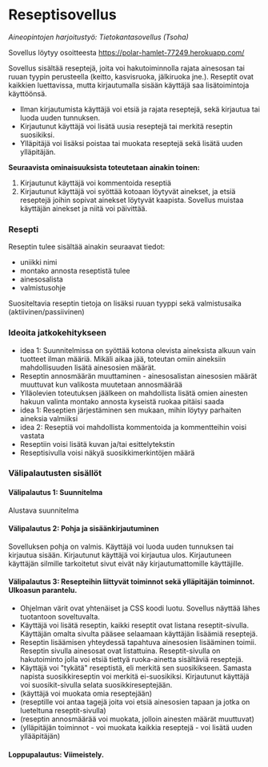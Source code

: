 # Reseptisovellus
*Aineopintojen harjoitustyö: Tietokantasovellus (Tsoha)*

Sovellus löytyy osoitteesta
https://polar-hamlet-77249.herokuapp.com/

Sovellus sisältää reseptejä, joita voi hakutoiminnolla rajata ainesosan tai ruuan tyypin perusteella (keitto, kasvisruoka, jälkiruoka jne.). Reseptit ovat kaikkien luettavissa, mutta kirjautumalla sisään käyttäjä saa lisätoimintoja käyttöönsä.

- Ilman kirjautumista käyttäjä voi etsiä ja rajata reseptejä, sekä kirjautua tai luoda uuden tunnuksen.
- Kirjautunut käyttäjä voi lisätä uusia reseptejä tai merkitä reseptin suosikiksi.
- Ylläpitäjä voi lisäksi poistaa tai muokata reseptejä sekä lisätä uuden ylläpitäjän.

**Seuraavista ominaisuuksista toteutetaan ainakin toinen:**
1. Kirjautunut käyttäjä voi kommentoida reseptiä
2. Kirjautunut käyttäjä voi syöttää kotoaan löytyvät ainekset, ja etsiä reseptejä joihin sopivat ainekset löytyvät kaapista. Sovellus muistaa käyttäjän ainekset ja niitä voi päivittää.


### Resepti
Reseptin tulee sisältää ainakin seuraavat tiedot: 
- uniikki nimi 
- montako annosta reseptistä tulee 
- ainesosalista 
- valmistusohje 

Suositeltavia reseptin tietoja on lisäksi ruuan tyyppi sekä valmistusaika (aktiivinen/passiivinen)

### Ideoita jatkokehitykseen
- idea 1: Suunnitelmissa on syöttää kotona olevista aineksista alkuun vain tuotteet ilman määriä. Mikäli aikaa jää, toteutan omiin aineksiin mahdollisuuden lisätä ainesosien määrät.
- Reseptin annosmäärän muuttaminen - ainesosalistan ainesosien määrät muuttuvat kun valikosta muutetaan annosmäärää
- Ylläolevien toteutuksen jäälkeen on mahdollista lisätä omien ainesten hakuun valinta montako annosta kyseistä ruokaa pitäisi saada
- idea 1: Reseptien järjestäminen sen mukaan, mihin löytyy parhaiten aineksia valmiiksi
- idea 2: Reseptiä voi mahdollista kommentoida ja kommentteihin voisi vastata
- Reseptiin voisi lisätä kuvan ja/tai esittelytekstin
- Reseptisivulla voisi näkyä suosikkimerkintöjen määrä

### Välipalautusten sisällöt
#### Välipalautus 1: Suunnitelma
Alustava suunnitelma

#### Välipalautus 2: Pohja ja sisäänkirjautuminen
Sovelluksen pohja on valmis. Käyttäjä voi luoda uuden tunnuksen tai kirjautua sisään. Kirjautunut käyttäjä voi kirjautua ulos. Kirjautuneen käyttäjän silmille tarkoitetut sivut eivät näy kirjautumattomille käyttäjille.

#### Välipalautus 3: Resepteihin liittyvät toiminnot sekä ylläpitäjän toiminnot. Ulkoasun parantelu.
- Ohjelman värit ovat yhtenäiset ja CSS koodi luotu. Sovellus näyttää lähes tuotantoon soveltuvalta.
- Käyttäjä voi lisätä reseptin, kaikki reseptit ovat listana reseptit-sivulla. Käyttäjän omalta sivulta pääsee selaamaan käyttäjän lisäämiä reseptejä.
- Reseptin lisäämisen yhteydessä tapahtuva ainesosien lisääminen toimii. Reseptin sivulla ainesosat ovat listattuina. Reseptit-sivulla on hakutoiminto jolla voi etsiä tiettyä ruoka-ainetta sisältäviä reseptejä. 
- Käyttäjä voi "tykätä" reseptistä, eli merkitä sen suosikikseen. Samasta napista suosikkireseptin voi merkitä ei-suosikiksi. Kirjautunut käyttäjä voi suosikit-sivulla selata suosikkireseptejään.
- (käyttäjä voi muokata omia reseptejään)
- (reseptille voi antaa tagejä joita voi etsiä ainesosien tapaan ja jotka on lueteltuna reseptit-sivulla)
- (reseptin annosmäärää voi muokata, jolloin ainesten määrät muuttuvat)
- (ylläpitäjän toiminnot - voi muokata kaikkia reseptejä - voi lisätä uuden yllääpitäjän)

#### Loppupalautus: Viimeistely.
